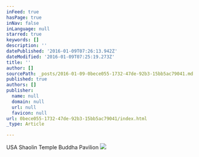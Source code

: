 ```yaml
---
inFeed: true
hasPage: true
inNav: false
inLanguage: null
starred: true
keywords: []
description: ''
datePublished: '2016-01-09T07:26:13.942Z'
dateModified: '2016-01-09T07:25:19.273Z'
title: ''
author: []
sourcePath: _posts/2016-01-09-0bece055-1732-47de-92b3-15bb5ac79041.md
published: true
authors: []
publisher:
  name: null
  domain: null
  url: null
  favicon: null
url: 0bece055-1732-47de-92b3-15bb5ac79041/index.html
_type: Article

---
```

USA Shaolin Temple Buddha Pavilion
![](https://the-grid-user-content.s3-us-west-2.amazonaws.com/053865a4-f35f-4369-a418-3c681664b00e.jpg)